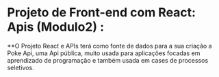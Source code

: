 # Projeto de Front-end com React: Apis (Modulo2) :
**O Projeto React e APIs terá como fonte de dados para a sua criação a Poke Api, uma Api pública, muito usada para aplicações focadas em aprendizado de programação e também usada em cases de processos seletivos.
